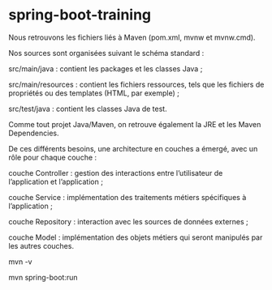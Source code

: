 # spring-boot-training


Nous retrouvons les fichiers liés à Maven (pom.xml, mvnw et mvnw.cmd).

Nos sources sont organisées suivant le schéma standard :

src/main/java : contient les packages et les classes Java ;

src/main/resources : contient les fichiers ressources, tels que les fichiers de propriétés ou des templates (HTML, par exemple) ;

src/test/java : contient les classes Java de test.

Comme tout projet Java/Maven, on retrouve également la JRE et les Maven Dependencies.



De ces différents besoins, une architecture en couches a émergé, avec un rôle pour chaque couche :

couche Controller : gestion des interactions entre l’utilisateur de l’application et l’application ;

couche Service : implémentation des traitements métiers spécifiques à l’application ;

couche Repository : interaction avec les sources de données externes ;

couche Model : implémentation des objets métiers qui seront manipulés par les autres couches.

mvn -v

mvn spring-boot:run
